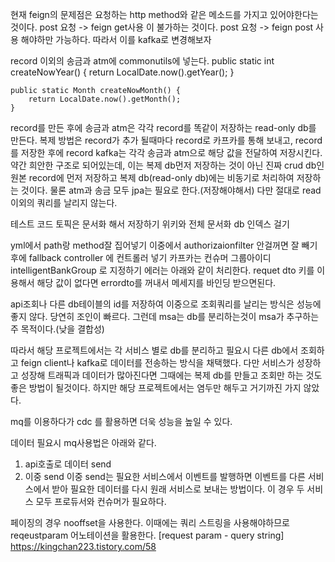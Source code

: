 현재 feign의 문제점은 요청하는 http method와 같은 메소드를 가지고 있어야한다는 것이다.
post 요청 -> feign get사용 이 불가하는 것이다.
post 요청 -> feign post 사용 해야하만 가능하다.
따라서 이를 kafka로 변경해보자

record 이외의 송금과 atm에 commonutils에 넣는다.
public static int createNowYear() {
        return LocalDate.now().getYear();
    }

    public static Month createNowMonth() {
        return LocalDate.now().getMonth();
    }

record를 만든 후에 송금과 atm은 각각 record를 똑같이 저장하는 read-only db를 만든다.
복제 방법은 record가 추가 될때마다 record로 카프카를 통해 보내고,
record를 저장한 후에 record kafka는 각각 송금과 atm으로 해당 값을 전달하여 저장시킨다.
약간 희안한 구조로 되어있는데, 이는 복제 db먼저 저장하는 것이 아닌 진짜 crud db인 원본 record에 먼저 저장하고 복제 db(read-only db)에는 비동기로 처리하여 저장하는 것이다.
물론 atm과 송금 모두 jpa는 필요로 한다.(저장해야해서)
다만 절대로 read이외의 쿼리를 날리지 않는다.

테스트 코드
토픽은 문서화 해서 저장하기
위키와 전체 문서화
db 인덱스 걸기


yml에서 path랑 method잘 집어넣기
이중에서 authorizaionfilter 안걸꺼면 잘 빼기
후에 fallback controller 에 컨트롤러 넣기
카프카는 컨슈머 그룹아이디 intelligentBankGroup 로 지정하기
에러는 아래와 같이 처리한다.
requet dto 키를 이용해서 해당 값이 없다면
errordto를 꺼내서 메세지를 바인딩 받으면된다.

api조회나 다른 db테이블의 id를 저장하여 이중으로 조회쿼리를 날리는 방식은 성능에 좋지 않다.
당연히 조인이 빠르다.
그런데 msa는 db를 분리하는것이 msa가 추구하는 주 목적이다.(낮을 결합성)

따라서 해당 프로젝트에서는 각 서비스 별로 db를 분리하고 필요시 다른 db에서 조회하고 feign client나 kafka로 데이터를 전송하는 방식을 채택했다.
다만 서비스가 성장하고 성장해 트래픽과 데이터가 많아진다면 그때에는 복제 db를 만들고 조회만 하는 것도 좋은 방법이 될것이다.
하지만 해당 프로젝트에서는 염두만 해두고 거기까진 가지 않았다.

mq를 이용하다가 cdc 를 활용하면 더욱 성능을 높일 수 있다.

데이터 필요시 mq사용법은 아래와 같다.
1. api호출로 데이터 send
2. 이중 send
   이중 send는 필요한 서비스에서 이벤트를 발행하면 이벤트를 다른 서비스에서 받아 필요한 데이터를 다시 원래 서비스로 보내는 방법이다.
   이 경우 두 서비스 모두 프로듀서와 컨슈머가 필요하다.

페이징의 경우 nooffset을 사용한다.
이때에는 쿼리 스트링을 사용해야하므로 reqeustparam 어노테이션을 활용한다.
[request param - query string]
https://kingchan223.tistory.com/58